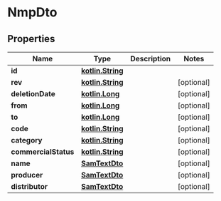 # NmpDto

## Properties
Name | Type | Description | Notes
------------ | ------------- | ------------- | -------------
**id** | [**kotlin.String**](.md) |  | 
**rev** | [**kotlin.String**](.md) |  |  [optional]
**deletionDate** | [**kotlin.Long**](.md) |  |  [optional]
**from** | [**kotlin.Long**](.md) |  |  [optional]
**to** | [**kotlin.Long**](.md) |  |  [optional]
**code** | [**kotlin.String**](.md) |  |  [optional]
**category** | [**kotlin.String**](.md) |  |  [optional]
**commercialStatus** | [**kotlin.String**](.md) |  |  [optional]
**name** | [**SamTextDto**](SamTextDto.md) |  |  [optional]
**producer** | [**SamTextDto**](SamTextDto.md) |  |  [optional]
**distributor** | [**SamTextDto**](SamTextDto.md) |  |  [optional]
